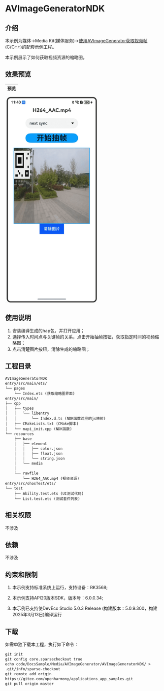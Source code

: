 # AVImageGeneratorNDK

## 介绍

本示例为媒体->Media Kit(媒体服务)->[使用AVImageGenerator获取视频帧(C/C++)](https://gitee.com/openharmony/docs/blob/master/zh-cn/application-dev/media/media/using-ndk-avimagegenerator-for-video.md)的配套示例工程。 

本示例展示了如何获取视频资源的缩略图。

## 效果预览

| 预览                                      | 
| -------------------------------------------- | 
<img src="./screenshots/AVImageGeneratorNDK.png" width="300" />

## 使用说明
1. 安装编译生成的hap包，并打开应用；
2. 选择传入时间点与关键帧的关系，点击开始抽帧按钮，获取指定时间的视频缩略图；
3. 点击清楚图片按钮，清除生成的缩略图；


## 工程目录

```
AVImageGeneratorNDK
entry/src/main/ets/
└── pages
    └── Index.ets (获取缩略图界面)
entry/src/main/
├── cpp
│   ├── types
│   │   └── libentry
│   │       └── Index.d.ts (NDK函数对应的js映射)
│   ├── CMakeLists.txt (CMake脚本)
│   └── napi_init.cpp (NDK函数)
└── resources
    ├── base
    │   ├── element
    │   │   ├── color.json
    │   │   ├── float.json
    │   │   └── string.json
    │   └── media
    │
    └── rawfile
        └── H264_AAC.mp4 (视频资源)
entry/src/ohosTest/ets/
└── test
    ├── Ability.test.ets (UI测试代码)
    └── List.test.ets (测试套件列表)
```

## 相关权限

不涉及

## 依赖

不涉及

## 约束和限制

1. 本示例支持标准系统上运行，支持设备：RK3568;

2. 本示例支持API20版本SDK，版本号：6.0.0.34;
   
3. 本示例已支持使DevEco Studio 5.0.3 Release (构建版本：5.0.9.300，构建 2025年3月13日)编译运行

## 下载

如需单独下载本工程，执行如下命令：

```
git init
git config core.sparsecheckout true
echo code/DocsSample/Media/AVImageGenerator/AVImageGeneratorNDK/ > .git/info/sparse-checkout
git remote add origin https://gitee.com/openharmony/applications_app_samples.git
git pull origin master
```